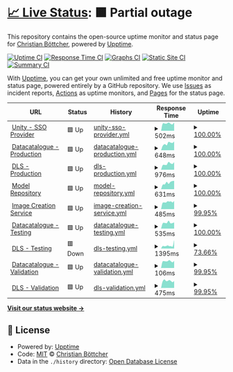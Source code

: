 # [📈 Live Status](https://cboettcher.github.io/eflows4HPC_WP2_Service_Monitor): <!--live status--> **🟧 Partial outage**

This repository contains the open-source uptime monitor and status page for [Christian Böttcher](https://cboettcher.github.io/eflows4HPC_WP2_Service_Monitor), powered by [Upptime](https://github.com/upptime/upptime).

[![Uptime CI](https://github.com/cboettcher/eflows4HPC_WP2_Service_Monitor/workflows/Uptime%20CI/badge.svg)](https://github.com/cboettcher/eflows4HPC_WP2_Service_Monitor/actions?query=workflow%3A%22Uptime+CI%22)
[![Response Time CI](https://github.com/cboettcher/eflows4HPC_WP2_Service_Monitor/workflows/Response%20Time%20CI/badge.svg)](https://github.com/cboettcher/eflows4HPC_WP2_Service_Monitor/actions?query=workflow%3A%22Response+Time+CI%22)
[![Graphs CI](https://github.com/cboettcher/eflows4HPC_WP2_Service_Monitor/workflows/Graphs%20CI/badge.svg)](https://github.com/cboettcher/eflows4HPC_WP2_Service_Monitor/actions?query=workflow%3A%22Graphs+CI%22)
[![Static Site CI](https://github.com/cboettcher/eflows4HPC_WP2_Service_Monitor/workflows/Static%20Site%20CI/badge.svg)](https://github.com/cboettcher/eflows4HPC_WP2_Service_Monitor/actions?query=workflow%3A%22Static+Site+CI%22)
[![Summary CI](https://github.com/cboettcher/eflows4HPC_WP2_Service_Monitor/workflows/Summary%20CI/badge.svg)](https://github.com/cboettcher/eflows4HPC_WP2_Service_Monitor/actions?query=workflow%3A%22Summary+CI%22)

With [Upptime](https://upptime.js.org), you can get your own unlimited and free uptime monitor and status page, powered entirely by a GitHub repository. We use [Issues](https://github.com/cboettcher/eflows4HPC_WP2_Service_Monitor/issues) as incident reports, [Actions](https://github.com/cboettcher/eflows4HPC_WP2_Service_Monitor/actions) as uptime monitors, and [Pages](https://cboettcher.github.io/eflows4HPC_WP2_Service_Monitor) for the status page.

<!--start: status pages-->
<!-- This summary is generated by Upptime (https://github.com/upptime/upptime) -->
<!-- Do not edit this manually, your changes will be overwritten -->
<!-- prettier-ignore -->
| URL | Status | History | Response Time | Uptime |
| --- | ------ | ------- | ------------- | ------ |
| <img alt="" src="https://icons.duckduckgo.com/ip3/zam10045.zam.kfa-juelich.de.ico" height="13"> [Unity - SSO Provider](https://zam10045.zam.kfa-juelich.de:7000/home/) | 🟩 Up | [unity-sso-provider.yml](https://github.com/cboettcher/eflows4HPC_WP2_Service_Monitor/commits/HEAD/history/unity-sso-provider.yml) | <details><summary><img alt="Response time graph" src="./graphs/unity-sso-provider/response-time-week.png" height="20"> 502ms</summary><br><a href="https://cboettcher.github.io/eflows4HPC_WP2_Service_Monitor/history/unity-sso-provider"><img alt="Response time 599" src="https://img.shields.io/endpoint?url=https%3A%2F%2Fraw.githubusercontent.com%2Fcboettcher%2Feflows4HPC_WP2_Service_Monitor%2FHEAD%2Fapi%2Funity-sso-provider%2Fresponse-time.json"></a><br><a href="https://cboettcher.github.io/eflows4HPC_WP2_Service_Monitor/history/unity-sso-provider"><img alt="24-hour response time 492" src="https://img.shields.io/endpoint?url=https%3A%2F%2Fraw.githubusercontent.com%2Fcboettcher%2Feflows4HPC_WP2_Service_Monitor%2FHEAD%2Fapi%2Funity-sso-provider%2Fresponse-time-day.json"></a><br><a href="https://cboettcher.github.io/eflows4HPC_WP2_Service_Monitor/history/unity-sso-provider"><img alt="7-day response time 502" src="https://img.shields.io/endpoint?url=https%3A%2F%2Fraw.githubusercontent.com%2Fcboettcher%2Feflows4HPC_WP2_Service_Monitor%2FHEAD%2Fapi%2Funity-sso-provider%2Fresponse-time-week.json"></a><br><a href="https://cboettcher.github.io/eflows4HPC_WP2_Service_Monitor/history/unity-sso-provider"><img alt="30-day response time 588" src="https://img.shields.io/endpoint?url=https%3A%2F%2Fraw.githubusercontent.com%2Fcboettcher%2Feflows4HPC_WP2_Service_Monitor%2FHEAD%2Fapi%2Funity-sso-provider%2Fresponse-time-month.json"></a><br><a href="https://cboettcher.github.io/eflows4HPC_WP2_Service_Monitor/history/unity-sso-provider"><img alt="1-year response time 599" src="https://img.shields.io/endpoint?url=https%3A%2F%2Fraw.githubusercontent.com%2Fcboettcher%2Feflows4HPC_WP2_Service_Monitor%2FHEAD%2Fapi%2Funity-sso-provider%2Fresponse-time-year.json"></a></details> | <details><summary><a href="https://cboettcher.github.io/eflows4HPC_WP2_Service_Monitor/history/unity-sso-provider">100.00%</a></summary><a href="https://cboettcher.github.io/eflows4HPC_WP2_Service_Monitor/history/unity-sso-provider"><img alt="All-time uptime 99.46%" src="https://img.shields.io/endpoint?url=https%3A%2F%2Fraw.githubusercontent.com%2Fcboettcher%2Feflows4HPC_WP2_Service_Monitor%2FHEAD%2Fapi%2Funity-sso-provider%2Fuptime.json"></a><br><a href="https://cboettcher.github.io/eflows4HPC_WP2_Service_Monitor/history/unity-sso-provider"><img alt="24-hour uptime 100.00%" src="https://img.shields.io/endpoint?url=https%3A%2F%2Fraw.githubusercontent.com%2Fcboettcher%2Feflows4HPC_WP2_Service_Monitor%2FHEAD%2Fapi%2Funity-sso-provider%2Fuptime-day.json"></a><br><a href="https://cboettcher.github.io/eflows4HPC_WP2_Service_Monitor/history/unity-sso-provider"><img alt="7-day uptime 100.00%" src="https://img.shields.io/endpoint?url=https%3A%2F%2Fraw.githubusercontent.com%2Fcboettcher%2Feflows4HPC_WP2_Service_Monitor%2FHEAD%2Fapi%2Funity-sso-provider%2Fuptime-week.json"></a><br><a href="https://cboettcher.github.io/eflows4HPC_WP2_Service_Monitor/history/unity-sso-provider"><img alt="30-day uptime 100.00%" src="https://img.shields.io/endpoint?url=https%3A%2F%2Fraw.githubusercontent.com%2Fcboettcher%2Feflows4HPC_WP2_Service_Monitor%2FHEAD%2Fapi%2Funity-sso-provider%2Fuptime-month.json"></a><br><a href="https://cboettcher.github.io/eflows4HPC_WP2_Service_Monitor/history/unity-sso-provider"><img alt="1-year uptime 99.46%" src="https://img.shields.io/endpoint?url=https%3A%2F%2Fraw.githubusercontent.com%2Fcboettcher%2Feflows4HPC_WP2_Service_Monitor%2FHEAD%2Fapi%2Funity-sso-provider%2Fuptime-year.json"></a></details>
| <img alt="" src="https://icons.duckduckgo.com/ip3/datacatalogue.eflows4hpc.eu.ico" height="13"> [Datacatalogue - Production](https://datacatalogue.eflows4hpc.eu) | 🟩 Up | [datacatalogue-production.yml](https://github.com/cboettcher/eflows4HPC_WP2_Service_Monitor/commits/HEAD/history/datacatalogue-production.yml) | <details><summary><img alt="Response time graph" src="./graphs/datacatalogue-production/response-time-week.png" height="20"> 648ms</summary><br><a href="https://cboettcher.github.io/eflows4HPC_WP2_Service_Monitor/history/datacatalogue-production"><img alt="Response time 1037" src="https://img.shields.io/endpoint?url=https%3A%2F%2Fraw.githubusercontent.com%2Fcboettcher%2Feflows4HPC_WP2_Service_Monitor%2FHEAD%2Fapi%2Fdatacatalogue-production%2Fresponse-time.json"></a><br><a href="https://cboettcher.github.io/eflows4HPC_WP2_Service_Monitor/history/datacatalogue-production"><img alt="24-hour response time 606" src="https://img.shields.io/endpoint?url=https%3A%2F%2Fraw.githubusercontent.com%2Fcboettcher%2Feflows4HPC_WP2_Service_Monitor%2FHEAD%2Fapi%2Fdatacatalogue-production%2Fresponse-time-day.json"></a><br><a href="https://cboettcher.github.io/eflows4HPC_WP2_Service_Monitor/history/datacatalogue-production"><img alt="7-day response time 648" src="https://img.shields.io/endpoint?url=https%3A%2F%2Fraw.githubusercontent.com%2Fcboettcher%2Feflows4HPC_WP2_Service_Monitor%2FHEAD%2Fapi%2Fdatacatalogue-production%2Fresponse-time-week.json"></a><br><a href="https://cboettcher.github.io/eflows4HPC_WP2_Service_Monitor/history/datacatalogue-production"><img alt="30-day response time 834" src="https://img.shields.io/endpoint?url=https%3A%2F%2Fraw.githubusercontent.com%2Fcboettcher%2Feflows4HPC_WP2_Service_Monitor%2FHEAD%2Fapi%2Fdatacatalogue-production%2Fresponse-time-month.json"></a><br><a href="https://cboettcher.github.io/eflows4HPC_WP2_Service_Monitor/history/datacatalogue-production"><img alt="1-year response time 1037" src="https://img.shields.io/endpoint?url=https%3A%2F%2Fraw.githubusercontent.com%2Fcboettcher%2Feflows4HPC_WP2_Service_Monitor%2FHEAD%2Fapi%2Fdatacatalogue-production%2Fresponse-time-year.json"></a></details> | <details><summary><a href="https://cboettcher.github.io/eflows4HPC_WP2_Service_Monitor/history/datacatalogue-production">100.00%</a></summary><a href="https://cboettcher.github.io/eflows4HPC_WP2_Service_Monitor/history/datacatalogue-production"><img alt="All-time uptime 97.17%" src="https://img.shields.io/endpoint?url=https%3A%2F%2Fraw.githubusercontent.com%2Fcboettcher%2Feflows4HPC_WP2_Service_Monitor%2FHEAD%2Fapi%2Fdatacatalogue-production%2Fuptime.json"></a><br><a href="https://cboettcher.github.io/eflows4HPC_WP2_Service_Monitor/history/datacatalogue-production"><img alt="24-hour uptime 100.00%" src="https://img.shields.io/endpoint?url=https%3A%2F%2Fraw.githubusercontent.com%2Fcboettcher%2Feflows4HPC_WP2_Service_Monitor%2FHEAD%2Fapi%2Fdatacatalogue-production%2Fuptime-day.json"></a><br><a href="https://cboettcher.github.io/eflows4HPC_WP2_Service_Monitor/history/datacatalogue-production"><img alt="7-day uptime 100.00%" src="https://img.shields.io/endpoint?url=https%3A%2F%2Fraw.githubusercontent.com%2Fcboettcher%2Feflows4HPC_WP2_Service_Monitor%2FHEAD%2Fapi%2Fdatacatalogue-production%2Fuptime-week.json"></a><br><a href="https://cboettcher.github.io/eflows4HPC_WP2_Service_Monitor/history/datacatalogue-production"><img alt="30-day uptime 99.98%" src="https://img.shields.io/endpoint?url=https%3A%2F%2Fraw.githubusercontent.com%2Fcboettcher%2Feflows4HPC_WP2_Service_Monitor%2FHEAD%2Fapi%2Fdatacatalogue-production%2Fuptime-month.json"></a><br><a href="https://cboettcher.github.io/eflows4HPC_WP2_Service_Monitor/history/datacatalogue-production"><img alt="1-year uptime 97.17%" src="https://img.shields.io/endpoint?url=https%3A%2F%2Fraw.githubusercontent.com%2Fcboettcher%2Feflows4HPC_WP2_Service_Monitor%2FHEAD%2Fapi%2Fdatacatalogue-production%2Fuptime-year.json"></a></details>
| <img alt="" src="https://icons.duckduckgo.com/ip3/datalogistics.eflows4hpc.eu.ico" height="13"> [DLS - Production](https://datalogistics.eflows4hpc.eu) | 🟩 Up | [dls-production.yml](https://github.com/cboettcher/eflows4HPC_WP2_Service_Monitor/commits/HEAD/history/dls-production.yml) | <details><summary><img alt="Response time graph" src="./graphs/dls-production/response-time-week.png" height="20"> 976ms</summary><br><a href="https://cboettcher.github.io/eflows4HPC_WP2_Service_Monitor/history/dls-production"><img alt="Response time 1367" src="https://img.shields.io/endpoint?url=https%3A%2F%2Fraw.githubusercontent.com%2Fcboettcher%2Feflows4HPC_WP2_Service_Monitor%2FHEAD%2Fapi%2Fdls-production%2Fresponse-time.json"></a><br><a href="https://cboettcher.github.io/eflows4HPC_WP2_Service_Monitor/history/dls-production"><img alt="24-hour response time 924" src="https://img.shields.io/endpoint?url=https%3A%2F%2Fraw.githubusercontent.com%2Fcboettcher%2Feflows4HPC_WP2_Service_Monitor%2FHEAD%2Fapi%2Fdls-production%2Fresponse-time-day.json"></a><br><a href="https://cboettcher.github.io/eflows4HPC_WP2_Service_Monitor/history/dls-production"><img alt="7-day response time 976" src="https://img.shields.io/endpoint?url=https%3A%2F%2Fraw.githubusercontent.com%2Fcboettcher%2Feflows4HPC_WP2_Service_Monitor%2FHEAD%2Fapi%2Fdls-production%2Fresponse-time-week.json"></a><br><a href="https://cboettcher.github.io/eflows4HPC_WP2_Service_Monitor/history/dls-production"><img alt="30-day response time 1186" src="https://img.shields.io/endpoint?url=https%3A%2F%2Fraw.githubusercontent.com%2Fcboettcher%2Feflows4HPC_WP2_Service_Monitor%2FHEAD%2Fapi%2Fdls-production%2Fresponse-time-month.json"></a><br><a href="https://cboettcher.github.io/eflows4HPC_WP2_Service_Monitor/history/dls-production"><img alt="1-year response time 1367" src="https://img.shields.io/endpoint?url=https%3A%2F%2Fraw.githubusercontent.com%2Fcboettcher%2Feflows4HPC_WP2_Service_Monitor%2FHEAD%2Fapi%2Fdls-production%2Fresponse-time-year.json"></a></details> | <details><summary><a href="https://cboettcher.github.io/eflows4HPC_WP2_Service_Monitor/history/dls-production">100.00%</a></summary><a href="https://cboettcher.github.io/eflows4HPC_WP2_Service_Monitor/history/dls-production"><img alt="All-time uptime 99.07%" src="https://img.shields.io/endpoint?url=https%3A%2F%2Fraw.githubusercontent.com%2Fcboettcher%2Feflows4HPC_WP2_Service_Monitor%2FHEAD%2Fapi%2Fdls-production%2Fuptime.json"></a><br><a href="https://cboettcher.github.io/eflows4HPC_WP2_Service_Monitor/history/dls-production"><img alt="24-hour uptime 100.00%" src="https://img.shields.io/endpoint?url=https%3A%2F%2Fraw.githubusercontent.com%2Fcboettcher%2Feflows4HPC_WP2_Service_Monitor%2FHEAD%2Fapi%2Fdls-production%2Fuptime-day.json"></a><br><a href="https://cboettcher.github.io/eflows4HPC_WP2_Service_Monitor/history/dls-production"><img alt="7-day uptime 100.00%" src="https://img.shields.io/endpoint?url=https%3A%2F%2Fraw.githubusercontent.com%2Fcboettcher%2Feflows4HPC_WP2_Service_Monitor%2FHEAD%2Fapi%2Fdls-production%2Fuptime-week.json"></a><br><a href="https://cboettcher.github.io/eflows4HPC_WP2_Service_Monitor/history/dls-production"><img alt="30-day uptime 100.00%" src="https://img.shields.io/endpoint?url=https%3A%2F%2Fraw.githubusercontent.com%2Fcboettcher%2Feflows4HPC_WP2_Service_Monitor%2FHEAD%2Fapi%2Fdls-production%2Fuptime-month.json"></a><br><a href="https://cboettcher.github.io/eflows4HPC_WP2_Service_Monitor/history/dls-production"><img alt="1-year uptime 99.07%" src="https://img.shields.io/endpoint?url=https%3A%2F%2Fraw.githubusercontent.com%2Fcboettcher%2Feflows4HPC_WP2_Service_Monitor%2FHEAD%2Fapi%2Fdls-production%2Fuptime-year.json"></a></details>
| <img alt="" src="https://icons.duckduckgo.com/ip3/modelrepository.eflows4hpc.eu.ico" height="13"> [Model Repository](https://modelrepository.eflows4hpc.eu) | 🟩 Up | [model-repository.yml](https://github.com/cboettcher/eflows4HPC_WP2_Service_Monitor/commits/HEAD/history/model-repository.yml) | <details><summary><img alt="Response time graph" src="./graphs/model-repository/response-time-week.png" height="20"> 631ms</summary><br><a href="https://cboettcher.github.io/eflows4HPC_WP2_Service_Monitor/history/model-repository"><img alt="Response time 1004" src="https://img.shields.io/endpoint?url=https%3A%2F%2Fraw.githubusercontent.com%2Fcboettcher%2Feflows4HPC_WP2_Service_Monitor%2FHEAD%2Fapi%2Fmodel-repository%2Fresponse-time.json"></a><br><a href="https://cboettcher.github.io/eflows4HPC_WP2_Service_Monitor/history/model-repository"><img alt="24-hour response time 654" src="https://img.shields.io/endpoint?url=https%3A%2F%2Fraw.githubusercontent.com%2Fcboettcher%2Feflows4HPC_WP2_Service_Monitor%2FHEAD%2Fapi%2Fmodel-repository%2Fresponse-time-day.json"></a><br><a href="https://cboettcher.github.io/eflows4HPC_WP2_Service_Monitor/history/model-repository"><img alt="7-day response time 631" src="https://img.shields.io/endpoint?url=https%3A%2F%2Fraw.githubusercontent.com%2Fcboettcher%2Feflows4HPC_WP2_Service_Monitor%2FHEAD%2Fapi%2Fmodel-repository%2Fresponse-time-week.json"></a><br><a href="https://cboettcher.github.io/eflows4HPC_WP2_Service_Monitor/history/model-repository"><img alt="30-day response time 768" src="https://img.shields.io/endpoint?url=https%3A%2F%2Fraw.githubusercontent.com%2Fcboettcher%2Feflows4HPC_WP2_Service_Monitor%2FHEAD%2Fapi%2Fmodel-repository%2Fresponse-time-month.json"></a><br><a href="https://cboettcher.github.io/eflows4HPC_WP2_Service_Monitor/history/model-repository"><img alt="1-year response time 1004" src="https://img.shields.io/endpoint?url=https%3A%2F%2Fraw.githubusercontent.com%2Fcboettcher%2Feflows4HPC_WP2_Service_Monitor%2FHEAD%2Fapi%2Fmodel-repository%2Fresponse-time-year.json"></a></details> | <details><summary><a href="https://cboettcher.github.io/eflows4HPC_WP2_Service_Monitor/history/model-repository">100.00%</a></summary><a href="https://cboettcher.github.io/eflows4HPC_WP2_Service_Monitor/history/model-repository"><img alt="All-time uptime 99.46%" src="https://img.shields.io/endpoint?url=https%3A%2F%2Fraw.githubusercontent.com%2Fcboettcher%2Feflows4HPC_WP2_Service_Monitor%2FHEAD%2Fapi%2Fmodel-repository%2Fuptime.json"></a><br><a href="https://cboettcher.github.io/eflows4HPC_WP2_Service_Monitor/history/model-repository"><img alt="24-hour uptime 100.00%" src="https://img.shields.io/endpoint?url=https%3A%2F%2Fraw.githubusercontent.com%2Fcboettcher%2Feflows4HPC_WP2_Service_Monitor%2FHEAD%2Fapi%2Fmodel-repository%2Fuptime-day.json"></a><br><a href="https://cboettcher.github.io/eflows4HPC_WP2_Service_Monitor/history/model-repository"><img alt="7-day uptime 100.00%" src="https://img.shields.io/endpoint?url=https%3A%2F%2Fraw.githubusercontent.com%2Fcboettcher%2Feflows4HPC_WP2_Service_Monitor%2FHEAD%2Fapi%2Fmodel-repository%2Fuptime-week.json"></a><br><a href="https://cboettcher.github.io/eflows4HPC_WP2_Service_Monitor/history/model-repository"><img alt="30-day uptime 100.00%" src="https://img.shields.io/endpoint?url=https%3A%2F%2Fraw.githubusercontent.com%2Fcboettcher%2Feflows4HPC_WP2_Service_Monitor%2FHEAD%2Fapi%2Fmodel-repository%2Fuptime-month.json"></a><br><a href="https://cboettcher.github.io/eflows4HPC_WP2_Service_Monitor/history/model-repository"><img alt="1-year uptime 99.46%" src="https://img.shields.io/endpoint?url=https%3A%2F%2Fraw.githubusercontent.com%2Fcboettcher%2Feflows4HPC_WP2_Service_Monitor%2FHEAD%2Fapi%2Fmodel-repository%2Fuptime-year.json"></a></details>
| <img alt="" src="https://icons.duckduckgo.com/ip3/eflows4hpc.bsc.es.ico" height="13"> [Image Creation Service](https://eflows4hpc.bsc.es/image_creation/login) | 🟩 Up | [image-creation-service.yml](https://github.com/cboettcher/eflows4HPC_WP2_Service_Monitor/commits/HEAD/history/image-creation-service.yml) | <details><summary><img alt="Response time graph" src="./graphs/image-creation-service/response-time-week.png" height="20"> 485ms</summary><br><a href="https://cboettcher.github.io/eflows4HPC_WP2_Service_Monitor/history/image-creation-service"><img alt="Response time 623" src="https://img.shields.io/endpoint?url=https%3A%2F%2Fraw.githubusercontent.com%2Fcboettcher%2Feflows4HPC_WP2_Service_Monitor%2FHEAD%2Fapi%2Fimage-creation-service%2Fresponse-time.json"></a><br><a href="https://cboettcher.github.io/eflows4HPC_WP2_Service_Monitor/history/image-creation-service"><img alt="24-hour response time 381" src="https://img.shields.io/endpoint?url=https%3A%2F%2Fraw.githubusercontent.com%2Fcboettcher%2Feflows4HPC_WP2_Service_Monitor%2FHEAD%2Fapi%2Fimage-creation-service%2Fresponse-time-day.json"></a><br><a href="https://cboettcher.github.io/eflows4HPC_WP2_Service_Monitor/history/image-creation-service"><img alt="7-day response time 485" src="https://img.shields.io/endpoint?url=https%3A%2F%2Fraw.githubusercontent.com%2Fcboettcher%2Feflows4HPC_WP2_Service_Monitor%2FHEAD%2Fapi%2Fimage-creation-service%2Fresponse-time-week.json"></a><br><a href="https://cboettcher.github.io/eflows4HPC_WP2_Service_Monitor/history/image-creation-service"><img alt="30-day response time 583" src="https://img.shields.io/endpoint?url=https%3A%2F%2Fraw.githubusercontent.com%2Fcboettcher%2Feflows4HPC_WP2_Service_Monitor%2FHEAD%2Fapi%2Fimage-creation-service%2Fresponse-time-month.json"></a><br><a href="https://cboettcher.github.io/eflows4HPC_WP2_Service_Monitor/history/image-creation-service"><img alt="1-year response time 623" src="https://img.shields.io/endpoint?url=https%3A%2F%2Fraw.githubusercontent.com%2Fcboettcher%2Feflows4HPC_WP2_Service_Monitor%2FHEAD%2Fapi%2Fimage-creation-service%2Fresponse-time-year.json"></a></details> | <details><summary><a href="https://cboettcher.github.io/eflows4HPC_WP2_Service_Monitor/history/image-creation-service">99.95%</a></summary><a href="https://cboettcher.github.io/eflows4HPC_WP2_Service_Monitor/history/image-creation-service"><img alt="All-time uptime 99.98%" src="https://img.shields.io/endpoint?url=https%3A%2F%2Fraw.githubusercontent.com%2Fcboettcher%2Feflows4HPC_WP2_Service_Monitor%2FHEAD%2Fapi%2Fimage-creation-service%2Fuptime.json"></a><br><a href="https://cboettcher.github.io/eflows4HPC_WP2_Service_Monitor/history/image-creation-service"><img alt="24-hour uptime 100.00%" src="https://img.shields.io/endpoint?url=https%3A%2F%2Fraw.githubusercontent.com%2Fcboettcher%2Feflows4HPC_WP2_Service_Monitor%2FHEAD%2Fapi%2Fimage-creation-service%2Fuptime-day.json"></a><br><a href="https://cboettcher.github.io/eflows4HPC_WP2_Service_Monitor/history/image-creation-service"><img alt="7-day uptime 99.95%" src="https://img.shields.io/endpoint?url=https%3A%2F%2Fraw.githubusercontent.com%2Fcboettcher%2Feflows4HPC_WP2_Service_Monitor%2FHEAD%2Fapi%2Fimage-creation-service%2Fuptime-week.json"></a><br><a href="https://cboettcher.github.io/eflows4HPC_WP2_Service_Monitor/history/image-creation-service"><img alt="30-day uptime 99.95%" src="https://img.shields.io/endpoint?url=https%3A%2F%2Fraw.githubusercontent.com%2Fcboettcher%2Feflows4HPC_WP2_Service_Monitor%2FHEAD%2Fapi%2Fimage-creation-service%2Fuptime-month.json"></a><br><a href="https://cboettcher.github.io/eflows4HPC_WP2_Service_Monitor/history/image-creation-service"><img alt="1-year uptime 99.98%" src="https://img.shields.io/endpoint?url=https%3A%2F%2Fraw.githubusercontent.com%2Fcboettcher%2Feflows4HPC_WP2_Service_Monitor%2FHEAD%2Fapi%2Fimage-creation-service%2Fuptime-year.json"></a></details>
| <img alt="" src="https://icons.duckduckgo.com/ip3/zam10036.zam.kfa-juelich.de.ico" height="13"> [Datacatalogue - Testing](https://zam10036.zam.kfa-juelich.de) | 🟩 Up | [datacatalogue-testing.yml](https://github.com/cboettcher/eflows4HPC_WP2_Service_Monitor/commits/HEAD/history/datacatalogue-testing.yml) | <details><summary><img alt="Response time graph" src="./graphs/datacatalogue-testing/response-time-week.png" height="20"> 535ms</summary><br><a href="https://cboettcher.github.io/eflows4HPC_WP2_Service_Monitor/history/datacatalogue-testing"><img alt="Response time 599" src="https://img.shields.io/endpoint?url=https%3A%2F%2Fraw.githubusercontent.com%2Fcboettcher%2Feflows4HPC_WP2_Service_Monitor%2FHEAD%2Fapi%2Fdatacatalogue-testing%2Fresponse-time.json"></a><br><a href="https://cboettcher.github.io/eflows4HPC_WP2_Service_Monitor/history/datacatalogue-testing"><img alt="24-hour response time 490" src="https://img.shields.io/endpoint?url=https%3A%2F%2Fraw.githubusercontent.com%2Fcboettcher%2Feflows4HPC_WP2_Service_Monitor%2FHEAD%2Fapi%2Fdatacatalogue-testing%2Fresponse-time-day.json"></a><br><a href="https://cboettcher.github.io/eflows4HPC_WP2_Service_Monitor/history/datacatalogue-testing"><img alt="7-day response time 535" src="https://img.shields.io/endpoint?url=https%3A%2F%2Fraw.githubusercontent.com%2Fcboettcher%2Feflows4HPC_WP2_Service_Monitor%2FHEAD%2Fapi%2Fdatacatalogue-testing%2Fresponse-time-week.json"></a><br><a href="https://cboettcher.github.io/eflows4HPC_WP2_Service_Monitor/history/datacatalogue-testing"><img alt="30-day response time 600" src="https://img.shields.io/endpoint?url=https%3A%2F%2Fraw.githubusercontent.com%2Fcboettcher%2Feflows4HPC_WP2_Service_Monitor%2FHEAD%2Fapi%2Fdatacatalogue-testing%2Fresponse-time-month.json"></a><br><a href="https://cboettcher.github.io/eflows4HPC_WP2_Service_Monitor/history/datacatalogue-testing"><img alt="1-year response time 599" src="https://img.shields.io/endpoint?url=https%3A%2F%2Fraw.githubusercontent.com%2Fcboettcher%2Feflows4HPC_WP2_Service_Monitor%2FHEAD%2Fapi%2Fdatacatalogue-testing%2Fresponse-time-year.json"></a></details> | <details><summary><a href="https://cboettcher.github.io/eflows4HPC_WP2_Service_Monitor/history/datacatalogue-testing">100.00%</a></summary><a href="https://cboettcher.github.io/eflows4HPC_WP2_Service_Monitor/history/datacatalogue-testing"><img alt="All-time uptime 99.02%" src="https://img.shields.io/endpoint?url=https%3A%2F%2Fraw.githubusercontent.com%2Fcboettcher%2Feflows4HPC_WP2_Service_Monitor%2FHEAD%2Fapi%2Fdatacatalogue-testing%2Fuptime.json"></a><br><a href="https://cboettcher.github.io/eflows4HPC_WP2_Service_Monitor/history/datacatalogue-testing"><img alt="24-hour uptime 100.00%" src="https://img.shields.io/endpoint?url=https%3A%2F%2Fraw.githubusercontent.com%2Fcboettcher%2Feflows4HPC_WP2_Service_Monitor%2FHEAD%2Fapi%2Fdatacatalogue-testing%2Fuptime-day.json"></a><br><a href="https://cboettcher.github.io/eflows4HPC_WP2_Service_Monitor/history/datacatalogue-testing"><img alt="7-day uptime 100.00%" src="https://img.shields.io/endpoint?url=https%3A%2F%2Fraw.githubusercontent.com%2Fcboettcher%2Feflows4HPC_WP2_Service_Monitor%2FHEAD%2Fapi%2Fdatacatalogue-testing%2Fuptime-week.json"></a><br><a href="https://cboettcher.github.io/eflows4HPC_WP2_Service_Monitor/history/datacatalogue-testing"><img alt="30-day uptime 99.98%" src="https://img.shields.io/endpoint?url=https%3A%2F%2Fraw.githubusercontent.com%2Fcboettcher%2Feflows4HPC_WP2_Service_Monitor%2FHEAD%2Fapi%2Fdatacatalogue-testing%2Fuptime-month.json"></a><br><a href="https://cboettcher.github.io/eflows4HPC_WP2_Service_Monitor/history/datacatalogue-testing"><img alt="1-year uptime 99.02%" src="https://img.shields.io/endpoint?url=https%3A%2F%2Fraw.githubusercontent.com%2Fcboettcher%2Feflows4HPC_WP2_Service_Monitor%2FHEAD%2Fapi%2Fdatacatalogue-testing%2Fuptime-year.json"></a></details>
| <img alt="" src="https://icons.duckduckgo.com/ip3/zam10115.zam.kfa-juelich.de.ico" height="13"> [DLS - Testing](https://zam10115.zam.kfa-juelich.de) | 🟥 Down | [dls-testing.yml](https://github.com/cboettcher/eflows4HPC_WP2_Service_Monitor/commits/HEAD/history/dls-testing.yml) | <details><summary><img alt="Response time graph" src="./graphs/dls-testing/response-time-week.png" height="20"> 1395ms</summary><br><a href="https://cboettcher.github.io/eflows4HPC_WP2_Service_Monitor/history/dls-testing"><img alt="Response time 1281" src="https://img.shields.io/endpoint?url=https%3A%2F%2Fraw.githubusercontent.com%2Fcboettcher%2Feflows4HPC_WP2_Service_Monitor%2FHEAD%2Fapi%2Fdls-testing%2Fresponse-time.json"></a><br><a href="https://cboettcher.github.io/eflows4HPC_WP2_Service_Monitor/history/dls-testing"><img alt="24-hour response time 3556" src="https://img.shields.io/endpoint?url=https%3A%2F%2Fraw.githubusercontent.com%2Fcboettcher%2Feflows4HPC_WP2_Service_Monitor%2FHEAD%2Fapi%2Fdls-testing%2Fresponse-time-day.json"></a><br><a href="https://cboettcher.github.io/eflows4HPC_WP2_Service_Monitor/history/dls-testing"><img alt="7-day response time 1395" src="https://img.shields.io/endpoint?url=https%3A%2F%2Fraw.githubusercontent.com%2Fcboettcher%2Feflows4HPC_WP2_Service_Monitor%2FHEAD%2Fapi%2Fdls-testing%2Fresponse-time-week.json"></a><br><a href="https://cboettcher.github.io/eflows4HPC_WP2_Service_Monitor/history/dls-testing"><img alt="30-day response time 1117" src="https://img.shields.io/endpoint?url=https%3A%2F%2Fraw.githubusercontent.com%2Fcboettcher%2Feflows4HPC_WP2_Service_Monitor%2FHEAD%2Fapi%2Fdls-testing%2Fresponse-time-month.json"></a><br><a href="https://cboettcher.github.io/eflows4HPC_WP2_Service_Monitor/history/dls-testing"><img alt="1-year response time 1281" src="https://img.shields.io/endpoint?url=https%3A%2F%2Fraw.githubusercontent.com%2Fcboettcher%2Feflows4HPC_WP2_Service_Monitor%2FHEAD%2Fapi%2Fdls-testing%2Fresponse-time-year.json"></a></details> | <details><summary><a href="https://cboettcher.github.io/eflows4HPC_WP2_Service_Monitor/history/dls-testing">73.66%</a></summary><a href="https://cboettcher.github.io/eflows4HPC_WP2_Service_Monitor/history/dls-testing"><img alt="All-time uptime 81.07%" src="https://img.shields.io/endpoint?url=https%3A%2F%2Fraw.githubusercontent.com%2Fcboettcher%2Feflows4HPC_WP2_Service_Monitor%2FHEAD%2Fapi%2Fdls-testing%2Fuptime.json"></a><br><a href="https://cboettcher.github.io/eflows4HPC_WP2_Service_Monitor/history/dls-testing"><img alt="24-hour uptime 0.00%" src="https://img.shields.io/endpoint?url=https%3A%2F%2Fraw.githubusercontent.com%2Fcboettcher%2Feflows4HPC_WP2_Service_Monitor%2FHEAD%2Fapi%2Fdls-testing%2Fuptime-day.json"></a><br><a href="https://cboettcher.github.io/eflows4HPC_WP2_Service_Monitor/history/dls-testing"><img alt="7-day uptime 73.66%" src="https://img.shields.io/endpoint?url=https%3A%2F%2Fraw.githubusercontent.com%2Fcboettcher%2Feflows4HPC_WP2_Service_Monitor%2FHEAD%2Fapi%2Fdls-testing%2Fuptime-week.json"></a><br><a href="https://cboettcher.github.io/eflows4HPC_WP2_Service_Monitor/history/dls-testing"><img alt="30-day uptime 93.94%" src="https://img.shields.io/endpoint?url=https%3A%2F%2Fraw.githubusercontent.com%2Fcboettcher%2Feflows4HPC_WP2_Service_Monitor%2FHEAD%2Fapi%2Fdls-testing%2Fuptime-month.json"></a><br><a href="https://cboettcher.github.io/eflows4HPC_WP2_Service_Monitor/history/dls-testing"><img alt="1-year uptime 81.07%" src="https://img.shields.io/endpoint?url=https%3A%2F%2Fraw.githubusercontent.com%2Fcboettcher%2Feflows4HPC_WP2_Service_Monitor%2FHEAD%2Fapi%2Fdls-testing%2Fuptime-year.json"></a></details>
| <img alt="" src="https://icons.duckduckgo.com/ip3/eflows4hpc.bsc.es.ico" height="13"> [Datacatalogue - Validation](https://eflows4hpc.bsc.es/datacatalogue/index.html) | 🟩 Up | [datacatalogue-validation.yml](https://github.com/cboettcher/eflows4HPC_WP2_Service_Monitor/commits/HEAD/history/datacatalogue-validation.yml) | <details><summary><img alt="Response time graph" src="./graphs/datacatalogue-validation/response-time-week.png" height="20"> 106ms</summary><br><a href="https://cboettcher.github.io/eflows4HPC_WP2_Service_Monitor/history/datacatalogue-validation"><img alt="Response time 157" src="https://img.shields.io/endpoint?url=https%3A%2F%2Fraw.githubusercontent.com%2Fcboettcher%2Feflows4HPC_WP2_Service_Monitor%2FHEAD%2Fapi%2Fdatacatalogue-validation%2Fresponse-time.json"></a><br><a href="https://cboettcher.github.io/eflows4HPC_WP2_Service_Monitor/history/datacatalogue-validation"><img alt="24-hour response time 91" src="https://img.shields.io/endpoint?url=https%3A%2F%2Fraw.githubusercontent.com%2Fcboettcher%2Feflows4HPC_WP2_Service_Monitor%2FHEAD%2Fapi%2Fdatacatalogue-validation%2Fresponse-time-day.json"></a><br><a href="https://cboettcher.github.io/eflows4HPC_WP2_Service_Monitor/history/datacatalogue-validation"><img alt="7-day response time 106" src="https://img.shields.io/endpoint?url=https%3A%2F%2Fraw.githubusercontent.com%2Fcboettcher%2Feflows4HPC_WP2_Service_Monitor%2FHEAD%2Fapi%2Fdatacatalogue-validation%2Fresponse-time-week.json"></a><br><a href="https://cboettcher.github.io/eflows4HPC_WP2_Service_Monitor/history/datacatalogue-validation"><img alt="30-day response time 128" src="https://img.shields.io/endpoint?url=https%3A%2F%2Fraw.githubusercontent.com%2Fcboettcher%2Feflows4HPC_WP2_Service_Monitor%2FHEAD%2Fapi%2Fdatacatalogue-validation%2Fresponse-time-month.json"></a><br><a href="https://cboettcher.github.io/eflows4HPC_WP2_Service_Monitor/history/datacatalogue-validation"><img alt="1-year response time 157" src="https://img.shields.io/endpoint?url=https%3A%2F%2Fraw.githubusercontent.com%2Fcboettcher%2Feflows4HPC_WP2_Service_Monitor%2FHEAD%2Fapi%2Fdatacatalogue-validation%2Fresponse-time-year.json"></a></details> | <details><summary><a href="https://cboettcher.github.io/eflows4HPC_WP2_Service_Monitor/history/datacatalogue-validation">99.95%</a></summary><a href="https://cboettcher.github.io/eflows4HPC_WP2_Service_Monitor/history/datacatalogue-validation"><img alt="All-time uptime 99.99%" src="https://img.shields.io/endpoint?url=https%3A%2F%2Fraw.githubusercontent.com%2Fcboettcher%2Feflows4HPC_WP2_Service_Monitor%2FHEAD%2Fapi%2Fdatacatalogue-validation%2Fuptime.json"></a><br><a href="https://cboettcher.github.io/eflows4HPC_WP2_Service_Monitor/history/datacatalogue-validation"><img alt="24-hour uptime 100.00%" src="https://img.shields.io/endpoint?url=https%3A%2F%2Fraw.githubusercontent.com%2Fcboettcher%2Feflows4HPC_WP2_Service_Monitor%2FHEAD%2Fapi%2Fdatacatalogue-validation%2Fuptime-day.json"></a><br><a href="https://cboettcher.github.io/eflows4HPC_WP2_Service_Monitor/history/datacatalogue-validation"><img alt="7-day uptime 99.95%" src="https://img.shields.io/endpoint?url=https%3A%2F%2Fraw.githubusercontent.com%2Fcboettcher%2Feflows4HPC_WP2_Service_Monitor%2FHEAD%2Fapi%2Fdatacatalogue-validation%2Fuptime-week.json"></a><br><a href="https://cboettcher.github.io/eflows4HPC_WP2_Service_Monitor/history/datacatalogue-validation"><img alt="30-day uptime 99.95%" src="https://img.shields.io/endpoint?url=https%3A%2F%2Fraw.githubusercontent.com%2Fcboettcher%2Feflows4HPC_WP2_Service_Monitor%2FHEAD%2Fapi%2Fdatacatalogue-validation%2Fuptime-month.json"></a><br><a href="https://cboettcher.github.io/eflows4HPC_WP2_Service_Monitor/history/datacatalogue-validation"><img alt="1-year uptime 99.99%" src="https://img.shields.io/endpoint?url=https%3A%2F%2Fraw.githubusercontent.com%2Fcboettcher%2Feflows4HPC_WP2_Service_Monitor%2FHEAD%2Fapi%2Fdatacatalogue-validation%2Fuptime-year.json"></a></details>
| <img alt="" src="https://icons.duckduckgo.com/ip3/eflows4hpc.bsc.es.ico" height="13"> [DLS - Validation](https://eflows4hpc.bsc.es/datalogistics/) | 🟩 Up | [dls-validation.yml](https://github.com/cboettcher/eflows4HPC_WP2_Service_Monitor/commits/HEAD/history/dls-validation.yml) | <details><summary><img alt="Response time graph" src="./graphs/dls-validation/response-time-week.png" height="20"> 475ms</summary><br><a href="https://cboettcher.github.io/eflows4HPC_WP2_Service_Monitor/history/dls-validation"><img alt="Response time 808" src="https://img.shields.io/endpoint?url=https%3A%2F%2Fraw.githubusercontent.com%2Fcboettcher%2Feflows4HPC_WP2_Service_Monitor%2FHEAD%2Fapi%2Fdls-validation%2Fresponse-time.json"></a><br><a href="https://cboettcher.github.io/eflows4HPC_WP2_Service_Monitor/history/dls-validation"><img alt="24-hour response time 395" src="https://img.shields.io/endpoint?url=https%3A%2F%2Fraw.githubusercontent.com%2Fcboettcher%2Feflows4HPC_WP2_Service_Monitor%2FHEAD%2Fapi%2Fdls-validation%2Fresponse-time-day.json"></a><br><a href="https://cboettcher.github.io/eflows4HPC_WP2_Service_Monitor/history/dls-validation"><img alt="7-day response time 475" src="https://img.shields.io/endpoint?url=https%3A%2F%2Fraw.githubusercontent.com%2Fcboettcher%2Feflows4HPC_WP2_Service_Monitor%2FHEAD%2Fapi%2Fdls-validation%2Fresponse-time-week.json"></a><br><a href="https://cboettcher.github.io/eflows4HPC_WP2_Service_Monitor/history/dls-validation"><img alt="30-day response time 1556" src="https://img.shields.io/endpoint?url=https%3A%2F%2Fraw.githubusercontent.com%2Fcboettcher%2Feflows4HPC_WP2_Service_Monitor%2FHEAD%2Fapi%2Fdls-validation%2Fresponse-time-month.json"></a><br><a href="https://cboettcher.github.io/eflows4HPC_WP2_Service_Monitor/history/dls-validation"><img alt="1-year response time 808" src="https://img.shields.io/endpoint?url=https%3A%2F%2Fraw.githubusercontent.com%2Fcboettcher%2Feflows4HPC_WP2_Service_Monitor%2FHEAD%2Fapi%2Fdls-validation%2Fresponse-time-year.json"></a></details> | <details><summary><a href="https://cboettcher.github.io/eflows4HPC_WP2_Service_Monitor/history/dls-validation">99.95%</a></summary><a href="https://cboettcher.github.io/eflows4HPC_WP2_Service_Monitor/history/dls-validation"><img alt="All-time uptime 99.98%" src="https://img.shields.io/endpoint?url=https%3A%2F%2Fraw.githubusercontent.com%2Fcboettcher%2Feflows4HPC_WP2_Service_Monitor%2FHEAD%2Fapi%2Fdls-validation%2Fuptime.json"></a><br><a href="https://cboettcher.github.io/eflows4HPC_WP2_Service_Monitor/history/dls-validation"><img alt="24-hour uptime 100.00%" src="https://img.shields.io/endpoint?url=https%3A%2F%2Fraw.githubusercontent.com%2Fcboettcher%2Feflows4HPC_WP2_Service_Monitor%2FHEAD%2Fapi%2Fdls-validation%2Fuptime-day.json"></a><br><a href="https://cboettcher.github.io/eflows4HPC_WP2_Service_Monitor/history/dls-validation"><img alt="7-day uptime 99.95%" src="https://img.shields.io/endpoint?url=https%3A%2F%2Fraw.githubusercontent.com%2Fcboettcher%2Feflows4HPC_WP2_Service_Monitor%2FHEAD%2Fapi%2Fdls-validation%2Fuptime-week.json"></a><br><a href="https://cboettcher.github.io/eflows4HPC_WP2_Service_Monitor/history/dls-validation"><img alt="30-day uptime 99.93%" src="https://img.shields.io/endpoint?url=https%3A%2F%2Fraw.githubusercontent.com%2Fcboettcher%2Feflows4HPC_WP2_Service_Monitor%2FHEAD%2Fapi%2Fdls-validation%2Fuptime-month.json"></a><br><a href="https://cboettcher.github.io/eflows4HPC_WP2_Service_Monitor/history/dls-validation"><img alt="1-year uptime 99.98%" src="https://img.shields.io/endpoint?url=https%3A%2F%2Fraw.githubusercontent.com%2Fcboettcher%2Feflows4HPC_WP2_Service_Monitor%2FHEAD%2Fapi%2Fdls-validation%2Fuptime-year.json"></a></details>

<!--end: status pages-->

[**Visit our status website →**](https://cboettcher.github.io/eflows4HPC_WP2_Service_Monitor)

## 📄 License

- Powered by: [Upptime](https://github.com/upptime/upptime)
- Code: [MIT](./LICENSE) © [Christian Böttcher](https://cboettcher.github.io/eflows4HPC_WP2_Service_Monitor)
- Data in the `./history` directory: [Open Database License](https://opendatacommons.org/licenses/odbl/1-0/)
